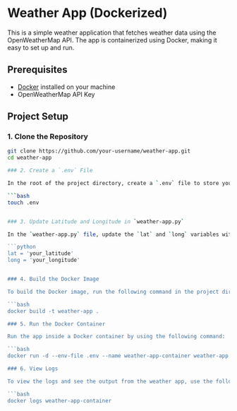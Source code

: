 # Weather App (Dockerized)

This is a simple weather application that fetches weather data using the OpenWeatherMap API. The app is containerized using Docker, making it easy to set up and run.

## Prerequisites

- [Docker](https://www.docker.com/) installed on your machine
- OpenWeatherMap API Key

## Project Setup

### 1. Clone the Repository

```bash
git clone https://github.com/your-username/weather-app.git
cd weather-app

### 2. Create a `.env` File

In the root of the project directory, create a `.env` file to store your API key and other configurations.

```bash
touch .env


### 3. Update Latitude and Longitude in `weather-app.py`

In the `weather-app.py` file, update the `lat` and `long` variables with your desired location's latitude and longitude:

```python
lat = 'your_latitude'
long = 'your_longitude'


### 4. Build the Docker Image

To build the Docker image, run the following command in the project directory:

```bash
docker build -t weather-app .

### 5. Run the Docker Container

Run the app inside a Docker container by using the following command:

```bash
docker run -d --env-file .env --name weather-app-container weather-app

### 6. View Logs

To view the logs and see the output from the weather app, use the following command:

```bash
docker logs weather-app-container
